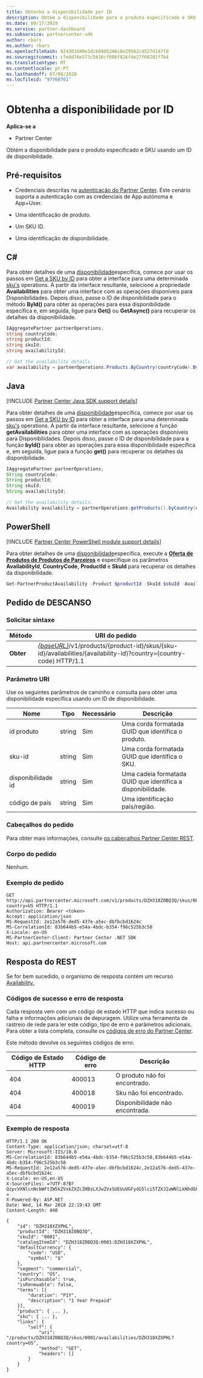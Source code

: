 ```yaml
---
title: Obtenha a disponibilidade por ID
description: Obtém a disponibilidade para o produto especificado e SKU usando um ID de disponibilidade.
ms.date: 09/17/2019
ms.service: partner-dashboard
ms.subservice: partnercenter-sdk
author: rbars
ms.author: rbars
ms.openlocfilehash: 824303d40e1dcb0405246c8e29562c4527d147fd
ms.sourcegitcommit: cfedd76e573c5616cf006f826f4e27f08281f7b4
ms.translationtype: MT
ms.contentlocale: pt-PT
ms.lasthandoff: 07/08/2020
ms.locfileid: "97768761"
---
```

# <a name="get-the-availability-by-id"></a>Obtenha a disponibilidade por ID

**Aplica-se a**

- Partner Center

Obtém a disponibilidade para o produto especificado e SKU usando um ID de disponibilidade.

## <a name="prerequisites"></a>Pré-requisitos

- Credenciais descritas na [autenticação do Partner Center](partner-center-authentication.md). Este cenário suporta a autenticação com as credenciais de App autónoma e App+User.

- Uma identificação de produto.

- Um SKU ID.

- Uma identificação de disponibilidade.

## <a name="c"></a>C\#

Para obter detalhes de uma [disponibilidade](product-resources.md#availability)específica, comece por usar os passos em [Get a SKU by ID](get-a-sku-by-id.md) para obter a interface para uma determinada [sku's](product-resources.md#sku) operations. A partir da interface resultante, selecione a propriedade **Availabilities** para obter uma interface com as operações disponíveis para Disponibilidades. Depois disso, passe o ID de disponibilidade para o método **ById()** para obter as operações para essa disponibilidade específica e, em seguida, ligue para **Get()** ou **GetAsync()** para recuperar os detalhes da disponibilidade.

```csharp
IAggregatePartner partnerOperations;
string countryCode;
string productId;
string skuId;
string availabilityId;

// Get the availability details.
var availability = partnerOperations.Products.ByCountry(countryCode).ById(productId).Skus.ById(skuId).Availabilities.ById(availabilityId).Get();
```

## <a name="java"></a>Java

[!INCLUDE [Partner Center Java SDK support details](../includes/java-sdk-support.md)]

Para obter detalhes de uma [disponibilidade](product-resources.md#availability)específica, comece por usar os passos em [Get a SKU by ID](get-a-sku-by-id.md) para obter a interface para uma determinada [sku's](product-resources.md#sku) operations. A partir da interface resultante, selecione a função **getAvailabilities** para obter uma interface com as operações disponíveis para Disponibilidades. Depois disso, passe o ID de disponibilidade para a função **byId()** para obter as operações para essa disponibilidade específica e, em seguida, ligue para a função **get()** para recuperar os detalhes da disponibilidade.

```java
IAggregatePartner partnerOperations;
String countryCode;
String productId;
String skuId;
String availabilityId;

// Get the availability details.
Availability availability = partnerOperations.getProducts().byCountry(countryCode).byId(productId).getSkus().byId(skuId).getAvailabilities().byId(availabilityId).get();
```

## <a name="powershell"></a>PowerShell

[!INCLUDE [Partner Center PowerShell module support details](../includes/powershell-module-support.md)]

Para obter detalhes de uma [disponibilidade](product-resources.md#availability)específica, execute a [**Oferta de Produtos de Produtos de Parceiros**](https://github.com/Microsoft/Partner-Center-PowerShell/blob/master/docs/help/Get-PartnerProductAvailability.md) e especifique os parâmetros **AvailabilityId**, **CountryCode,** **ProductId** e **SkuId** para recuperar os detalhes da disponibilidade.

```powershell
Get-PartnerProductAvailability -Product $productId -SkuId $skuId -AvailabilityId $availabilityId
```

## <a name="rest-request"></a>Pedido de DESCANSO

### <a name="request-syntax"></a>Solicitar sintaxe

| Método  | URI do pedido |
|---------|------------------------------------------------------------------------------------------------------------------------------------------------------------|
| **Obter** | [*{baseURL}*](partner-center-rest-urls.md)/v1/products/{product-id}/skus/{sku-id}/availabilities/{availability-id}?country={country-code} HTTP/1.1         |

### <a name="uri-parameter"></a>Parâmetro URI

Use os seguintes parâmetros de caminho e consulta para obter uma disponibilidade específica usando um ID de disponibilidade.

| Nome                   | Tipo     | Necessário | Descrição                                                     |
|------------------------|----------|----------|-----------------------------------------------------------------|
| id produto             | string   | Sim      | Uma corda formatada GUID que identifica o produto.            |
| sku-id                 | string   | Sim      | Uma corda formatada GUID que identifica o SKU.                |
| disponibilidade id        | string   | Sim      | Uma cadeia formatada GUID que identifica a disponibilidade.       |
| código de país           | string   | Sim      | Uma identificação país/região.                                            |

### <a name="request-headers"></a>Cabeçalhos do pedido

Para obter mais informações, consulte [os cabeçalhos Partner Center REST](headers.md).

### <a name="request-body"></a>Corpo do pedido

Nenhum.

### <a name="request-example"></a>Exemplo de pedido

```http
GET http://api.partnercenter.microsoft.com/v1/products/DZH318Z0BQ3Q/skus/0001/availabilities/DZH318XZXPHL?country=US HTTP/1.1
Authorization: Bearer <token>
Accept: application/json
MS-RequestId: 2e12a576-ded5-437e-a5ec-dbfbcbd1624c
MS-CorrelationId: 83b644b5-e54a-4bdc-b354-f96c525b3c58
X-Locale: en-US
MS-PartnerCenter-Client: Partner Center .NET SDK
Host: api.partnercenter.microsoft.com
```

## <a name="rest-response"></a>Resposta do REST

Se for bem sucedido, o organismo de resposta contém um recurso [Availability.](product-resources.md#availability)

### <a name="response-success-and-error-codes"></a>Códigos de sucesso e erro de resposta

Cada resposta vem com um código de estado HTTP que indica sucesso ou falha e informações adicionais de depuragem. Utilize uma ferramenta de rastreio de rede para ler este código, tipo de erro e parâmetros adicionais. Para obter a lista completa, consulte os [códigos de erro do Partner Center](error-codes.md).

Este método devolve os seguintes códigos de erro:

| Código de Estado HTTP     | Código de erro   | Descrição                                                                                               |
|----------------------|--------------|-----------------------------------------------------------------------------------------------------------|
| 404                  | 400013       | O produto não foi encontrado.                                                                                    |
| 404                  | 400018       | Sku não foi encontrado.                                                                                        |
| 404                  | 400019       | Disponibilidade não encontrada.                                                                                   |

### <a name="response-example"></a>Exemplo de resposta

```http
HTTP/1.1 200 OK
Content-Type: application/json; charset=utf-8
Server: Microsoft-IIS/10.0
MS-CorrelationId: 83b644b5-e54a-4bdc-b354-f96c525b3c58,83b644b5-e54a-4bdc-b354-f96c525b3c58
MS-RequestId: 2e12a576-ded5-437e-a5ec-dbfbcbd1624c,2e12a576-ded5-437e-a5ec-dbfbcbd1624c
X-Locale: en-US,en-US
X-SourceFiles: =?UTF-8?B?QzpcVXNlcnNcbWFtZW5kZVxkZXZcZHBzLXJwZVxSUEUuUGFydG5lci5TZXJ2aWNlLkNhdGFsb2dcV2ViQXBpc1xDYXRhbG9nU2VydmljZS5WMi5XZWJcdjFccHJvZHVjdHNcRFpIMzE4WjBCUTNRXHNrdXNcMDAwMVxhdmFpbGFiaWxpdGllc1xEWkgzMThaMEhNS1E=?=
X-Powered-By: ASP.NET
Date: Wed, 14 Mar 2018 22:19:43 GMT
Content-Length: 440

{
    "id": "DZH318XZXPHL",
    "productId": "DZH318Z0BQ3Q",
    "skuId": "0001",
    "catalogItemId": "DZH318Z0BQ3Q:0001:DZH318XZXPHL",
    "defaultCurrency": {
        "code": "USD",
        "symbol": "$"
    },
    "segment": "commercial",
    "country": "US",
    "isPurchasable": true,
    "isRenewable": false,
    "terms": [{
        "duration": "P1Y",
        "description": "1 Year Prepaid"
    }],
    "product": { ... },
    "sku": { ... },
    "links": {
        "self": {
            "uri": "/products/DZH318Z0BQ3Q/skus/0001/availabilities/DZH318XZXPHL?country=US",
            "method": "GET",
            "headers": []
        }
    }
}
```
